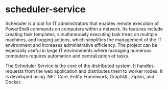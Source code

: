 ﻿# scheduler-service

Scheduler is a tool for IT administrators that enables remote execution of PowerShell commands on computers within a network. Its features include creating task templates, simultaneously executing task trees on multiple machines, and logging actions, which simplifies the management of the IT environment and increases administrative efficiency. The project can be especially useful in large IT environments where managing numerous computers requires automation and centralization of tasks.

The Scheduler Service is the core of the distributed system. It handles requests from the web application and distributes them to worker nodes. It is developed using .NET Core, Entity Framework, GraphQL, Zipkin, and Docker.
